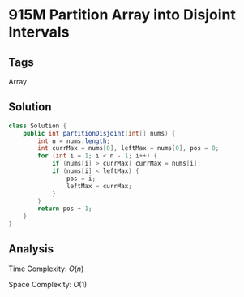 # 915M Partition Array into Disjoint Intervals

## Tags

Array

## Solution

```java
class Solution {
    public int partitionDisjoint(int[] nums) {
        int n = nums.length;
        int currMax = nums[0], leftMax = nums[0], pos = 0;
        for (int i = 1; i < n - 1; i++) {
            if (nums[i] > currMax) currMax = nums[i];
            if (nums[i] < leftMax) {
                pos = i;
                leftMax = currMax;
            }
        }
        return pos + 1;
    }
}

```

## Analysis

Time Complexity: $O(n)$

Space Complexity: $O(1)$

